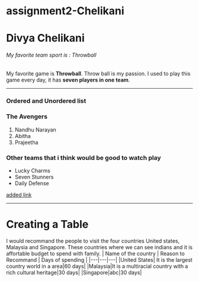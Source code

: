 # assignment2-Chelikani
# Divya Chelikani
###### My favorite team sport is : Throwball
My favorite game is **Throwball**. Throw ball is my passion. I used to play this game every day, it has **seven players in one team**. 

---

### Ordered and Unordered list
### The Avengers
 1. Nandhu Narayan
 2. Abitha
 3. Prajeetha

 ### Other teams that i think would be good to watch play
 * Lucky Charms
 * Seven Stunners
 * Daily Defense

 [added link](AboutMe.md)

 ---

#  Creating a Table
I would recommand the people to visit the four countries United states, Malaysia and Singapore. These countries where we can see indians and it is affortable budget to spend with family.
| Name of the country | Reason to Recommand | Days of spending |
|---|---|---|
|United States| It is the largest country world in a area|60 days|
|Malaysia|It is a multiracial country with a rich cultural heritage|30 days|
|Singapore|abc|30 days|



